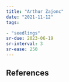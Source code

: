 ```yaml
---
title: "Arthur Zajonc"
date: "2021-11-12"
tags:

- "seedlings"
sr-due: 2023-06-19
sr-interval: 3
sr-ease: 250
---
```




## References


